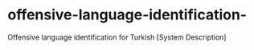 # offensive-language-identification-
Offensive language identification for Turkish [System Description]
